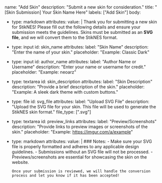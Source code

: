 name: "Add Skin"
description: "Submit a new skin for consideration."
title: "[Skin Submission] Your Skin Name Here"
labels: ["Add Skin"]
body:
  - type: markdown
    attributes:
      value: |
        Thank you for submitting a new skin for StikNES! Please fill out the following details and ensure your submission meets the guidelines. Skins must be submitted as an **SVG file**, and we will convert them to the StikNES format.

  - type: input
    id: skin_name
    attributes:
      label: "Skin Name"
      description: "Enter the name of your skin."
      placeholder: "Example: Classic Dark"

  - type: input
    id: author_name
    attributes:
      label: "Author Name or Username"
      description: "Enter your name or username for credit."
      placeholder: "Example: neoarz"

  - type: textarea
    id: skin_description
    attributes:
      label: "Skin Description"
      description: "Provide a brief description of the skin."
      placeholder: "Example: A sleek dark theme with custom buttons."

  - type: file
    id: svg_file
    attributes:
      label: "Upload SVG File"
      description: "Upload the SVG file for your skin. This file will be used to generate the StikNES skin format."
      file_type: [".svg"]

  - type: textarea
    id: preview_links
    attributes:
      label: "Preview/Screenshots"
      description: "Provide links to preview images or screenshots of the skin."
      placeholder: "Example: https://imgur.com/a/example"

  - type: markdown
    attributes:
      value: |
        ### Notes:
        - Make sure your SVG file is properly formatted and adheres to any applicable design guidelines.
        - Submissions without an SVG file will not be processed.
        - Previews/screenshots are essential for showcasing the skin on the website.

        Once your submission is reviewed, we will handle the conversion process and let you know if it has been accepted!
